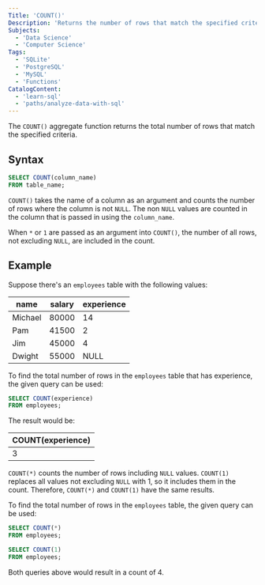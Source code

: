 ```yaml
---
Title: 'COUNT()'
Description: 'Returns the number of rows that match the specified criteria.'
Subjects:
  - 'Data Science'
  - 'Computer Science'
Tags:
  - 'SQLite'
  - 'PostgreSQL'
  - 'MySQL'
  - 'Functions'
CatalogContent:
  - 'learn-sql'
  - 'paths/analyze-data-with-sql'
---
```


The `COUNT()` aggregate function returns the total number of rows that match the specified criteria.

## Syntax

```sql
SELECT COUNT(column_name)
FROM table_name;
```

`COUNT()` takes the name of a column as an argument and counts the number of rows where the column is not `NULL`. The non `NULL` values are counted in the column that is passed in using the `column_name`.

When `*` or `1` are passed as an argument into `COUNT()`, the number of all rows, not excluding `NULL`, are included in the count.

## Example

Suppose there's an `employees` table with the following values:

| name    | salary | experience |
| ------- | ------ | ---------- |
| Michael | 80000  | 14         |
| Pam     | 41500  | 2          |
| Jim     | 45000  | 4          |
| Dwight  | 55000  | NULL       |

To find the total number of rows in the `employees` table that has experience, the given query can be used:

```sql
SELECT COUNT(experience)
FROM employees;
```

The result would be:

| COUNT(experience) |
| ----------------- |
| 3                 |

`COUNT(*)` counts the number of rows including `NULL` values. `COUNT(1)` replaces all values not excluding `NULL` with 1, so it includes them in the count. Therefore, `COUNT(*)` and `COUNT(1)` have the same results.

To find the total number of rows in the `employees` table, the given query can be used:

```sql
SELECT COUNT(*)
FROM employees;

SELECT COUNT(1)
FROM employees;
```

Both queries above would result in a count of 4.
